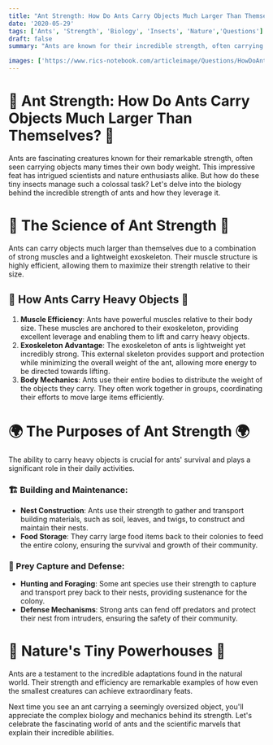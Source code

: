 ```yaml
---
title: "Ant Strength: How Do Ants Carry Objects Much Larger Than Themselves?"
date: '2020-05-29'
tags: ['Ants', 'Strength', 'Biology', 'Insects', 'Nature','Questions']
draft: false
summary: "Ants are known for their incredible strength, often carrying objects many times their own body weight. In this blog post, we explore the biology behind this remarkable ability and how ants leverage their strength."

images: ['https://www.rics-notebook.com/articleimage/Questions/HowDoAntsCarrySoMuch.webp']
---
```


# 🐜 Ant Strength: How Do Ants Carry Objects Much Larger Than Themselves? 🐜

Ants are fascinating creatures known for their remarkable strength, often seen carrying objects many times their own body weight. This impressive feat has intrigued scientists and nature enthusiasts alike. But how do these tiny insects manage such a colossal task? Let's delve into the biology behind the incredible strength of ants and how they leverage it.

# 🔬 The Science of Ant Strength 🔬

Ants can carry objects much larger than themselves due to a combination of strong muscles and a lightweight exoskeleton. Their muscle structure is highly efficient, allowing them to maximize their strength relative to their size.

## 🧠 How Ants Carry Heavy Objects 🧠

1. **Muscle Efficiency**: Ants have powerful muscles relative to their body size. These muscles are anchored to their exoskeleton, providing excellent leverage and enabling them to lift and carry heavy objects.
2. **Exoskeleton Advantage**: The exoskeleton of ants is lightweight yet incredibly strong. This external skeleton provides support and protection while minimizing the overall weight of the ant, allowing more energy to be directed towards lifting.
3. **Body Mechanics**: Ants use their entire bodies to distribute the weight of the objects they carry. They often work together in groups, coordinating their efforts to move large items efficiently.

# 🌍 The Purposes of Ant Strength 🌍

The ability to carry heavy objects is crucial for ants' survival and plays a significant role in their daily activities.

### 🏗️ Building and Maintenance:
- **Nest Construction**: Ants use their strength to gather and transport building materials, such as soil, leaves, and twigs, to construct and maintain their nests.
- **Food Storage**: They carry large food items back to their colonies to feed the entire colony, ensuring the survival and growth of their community.

### 🥩 Prey Capture and Defense:
- **Hunting and Foraging**: Some ant species use their strength to capture and transport prey back to their nests, providing sustenance for the colony.
- **Defense Mechanisms**: Strong ants can fend off predators and protect their nest from intruders, ensuring the safety of their community.

# 🌟 Nature's Tiny Powerhouses 🌟

Ants are a testament to the incredible adaptations found in the natural world. Their strength and efficiency are remarkable examples of how even the smallest creatures can achieve extraordinary feats.

Next time you see an ant carrying a seemingly oversized object, you'll appreciate the complex biology and mechanics behind its strength. Let's celebrate the fascinating world of ants and the scientific marvels that explain their incredible abilities.

